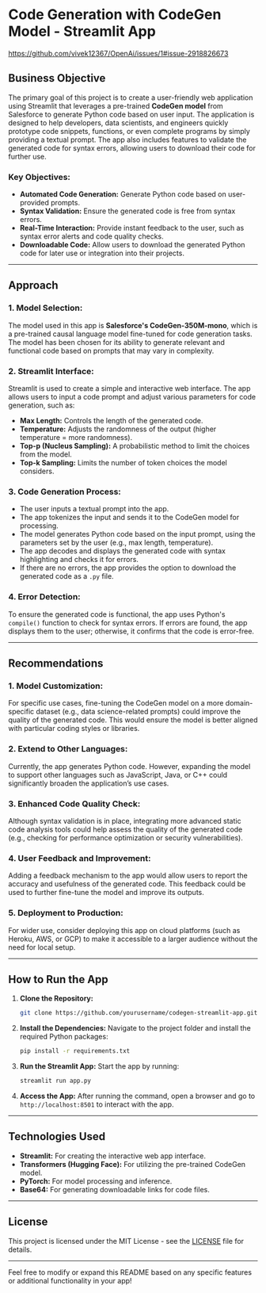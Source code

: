 # Code Generation with CodeGen Model - Streamlit App
https://github.com/vivek12367/OpenAi/issues/1#issue-2918826673

## Business Objective
The primary goal of this project is to create a user-friendly web application using Streamlit that leverages a pre-trained **CodeGen model** from Salesforce to generate Python code based on user input. The application is designed to help developers, data scientists, and engineers quickly prototype code snippets, functions, or even complete programs by simply providing a textual prompt. The app also includes features to validate the generated code for syntax errors, allowing users to download their code for further use.

### Key Objectives:
- **Automated Code Generation:** Generate Python code based on user-provided prompts.
- **Syntax Validation:** Ensure the generated code is free from syntax errors.
- **Real-Time Interaction:** Provide instant feedback to the user, such as syntax error alerts and code quality checks.
- **Downloadable Code:** Allow users to download the generated Python code for later use or integration into their projects.

---

## Approach

### 1. **Model Selection:**
The model used in this app is **Salesforce's CodeGen-350M-mono**, which is a pre-trained causal language model fine-tuned for code generation tasks. The model has been chosen for its ability to generate relevant and functional code based on prompts that may vary in complexity.

### 2. **Streamlit Interface:**
Streamlit is used to create a simple and interactive web interface. The app allows users to input a code prompt and adjust various parameters for code generation, such as:
- **Max Length:** Controls the length of the generated code.
- **Temperature:** Adjusts the randomness of the output (higher temperature = more randomness).
- **Top-p (Nucleus Sampling):** A probabilistic method to limit the choices from the model.
- **Top-k Sampling:** Limits the number of token choices the model considers.

### 3. **Code Generation Process:**
- The user inputs a textual prompt into the app.
- The app tokenizes the input and sends it to the CodeGen model for processing.
- The model generates Python code based on the input prompt, using the parameters set by the user (e.g., max length, temperature).
- The app decodes and displays the generated code with syntax highlighting and checks it for errors.
- If there are no errors, the app provides the option to download the generated code as a `.py` file.

### 4. **Error Detection:**
To ensure the generated code is functional, the app uses Python's `compile()` function to check for syntax errors. If errors are found, the app displays them to the user; otherwise, it confirms that the code is error-free.

---

## Recommendations

### 1. **Model Customization:**
For specific use cases, fine-tuning the CodeGen model on a more domain-specific dataset (e.g., data science-related prompts) could improve the quality of the generated code. This would ensure the model is better aligned with particular coding styles or libraries.

### 2. **Extend to Other Languages:**
Currently, the app generates Python code. However, expanding the model to support other languages such as JavaScript, Java, or C++ could significantly broaden the application’s use cases.

### 3. **Enhanced Code Quality Check:**
Although syntax validation is in place, integrating more advanced static code analysis tools could help assess the quality of the generated code (e.g., checking for performance optimization or security vulnerabilities).

### 4. **User Feedback and Improvement:**
Adding a feedback mechanism to the app would allow users to report the accuracy and usefulness of the generated code. This feedback could be used to further fine-tune the model and improve its outputs.

### 5. **Deployment to Production:**
For wider use, consider deploying this app on cloud platforms (such as Heroku, AWS, or GCP) to make it accessible to a larger audience without the need for local setup.

---

## How to Run the App

1. **Clone the Repository:**
   ```bash
   git clone https://github.com/yourusername/codegen-streamlit-app.git
   ```

2. **Install the Dependencies:**
   Navigate to the project folder and install the required Python packages:
   ```bash
   pip install -r requirements.txt
   ```

3. **Run the Streamlit App:**
   Start the app by running:
   ```bash
   streamlit run app.py
   ```

4. **Access the App:**
   After running the command, open a browser and go to `http://localhost:8501` to interact with the app.

---

## Technologies Used

- **Streamlit:** For creating the interactive web app interface.
- **Transformers (Hugging Face):** For utilizing the pre-trained CodeGen model.
- **PyTorch:** For model processing and inference.
- **Base64:** For generating downloadable links for code files.

---

## License

This project is licensed under the MIT License - see the [LICENSE](LICENSE) file for details.

---

Feel free to modify or expand this README based on any specific features or additional functionality in your app!
